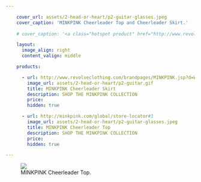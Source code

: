 ```yaml
---

    cover_url: assets/2-head-or-heart/p2-guitar-glasses.jpeg
    cover_caption: 'MINKPINK Cheerleader Top and Cheerleader Skirt.'
    
    # cover_caption: '<a class="hotspot product" href="http://www.revolveclothing.com/brandpages/MINKPINK.jsp?d=Womens#1">MINKPINK Cheerleader Top and Cheerleader Skirt.</a>'

    layout:
      image_align: right
      content_valign: middle

    products:

      - url: http://www.revolveclothing.com/brandpages/MINKPINK.jsp?d=Womens#1
        image_url: assets/2-head-or-heart/p2-guitar.gif
        title: MINKPINK Cheerleader Skirt 
        description: SHOP THE MINKPINK COLLECTION
        price:
        hidden: true

      - url: http://minkpink.com/global/store-locator#1
        image_url: assets/2-head-or-heart/p2-guitar-glasses.jpeg 
        title: MINKPINK Cheerleader Top
        description: SHOP THE MINKPINK COLLECTION
        price: 
        hidden: true

---
```


<figure class="gif">
  <img src="../assets/2-head-or-heart/p2-guitar.gif">
  <figcaption class="inset">
    MINKPINK Cheerleader Top.
    <!-- <a class="hotspot product" href="http://minkpink.com/global/store-locator#1 ">MINKPINK Cheerleader Top.</a>     -->
  </figcaption>
</figure>
